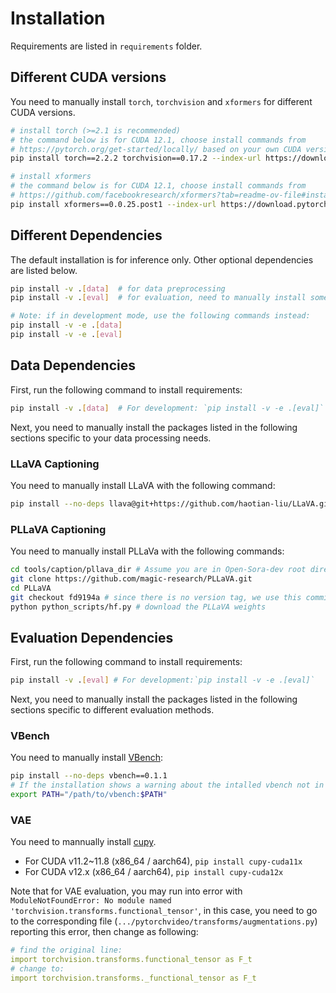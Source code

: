 # Installation

Requirements are listed in `requirements` folder.

## Different CUDA versions

You need to manually install `torch`, `torchvision` and `xformers` for different CUDA versions.

```bash
# install torch (>=2.1 is recommended)
# the command below is for CUDA 12.1, choose install commands from
# https://pytorch.org/get-started/locally/ based on your own CUDA version
pip install torch==2.2.2 torchvision==0.17.2 --index-url https://download.pytorch.org/whl/cu121

# install xformers
# the command below is for CUDA 12.1, choose install commands from
# https://github.com/facebookresearch/xformers?tab=readme-ov-file#installing-xformers based on your own CUDA version
pip install xformers==0.0.25.post1 --index-url https://download.pytorch.org/whl/cu121
```

## Different Dependencies

The default installation is for inference only. Other optional dependencies are listed below.

```bash
pip install -v .[data]  # for data preprocessing
pip install -v .[eval]  # for evaluation, need to manually install some packages detailed below

# Note: if in development mode, use the following commands instead:
pip install -v -e .[data]
pip install -v -e .[eval]
```


## Data Dependencies

First, run the following command to install requirements:
```bash
pip install -v .[data]  # For development: `pip install -v -e .[eval]`
```
Next, you need to manually install the packages listed in the following sections specific to your data processing needs.

### LLaVA Captioning
You need to manually install LLaVA with the following command:
```bash
pip install --no-deps llava@git+https://github.com/haotian-liu/LLaVA.git@v1.2.2.post1
```
### PLLaVA Captioning

You need to manually install PLLaVa with the following commands:
```bash
cd tools/caption/pllava_dir # Assume you are in Open-Sora-dev root directory
git clone https://github.com/magic-research/PLLaVA.git
cd PLLaVA
git checkout fd9194a # since there is no version tag, we use this commit
python python_scripts/hf.py # download the PLLaVA weights
```

## Evaluation Dependencies

First, run the following command to install requirements:
```bash
pip install -v .[eval] # For development:`pip install -v -e .[eval]`
```
Next, you need to manually install the packages listed in the following sections specific to different evaluation methods.

### VBench
You need to manually install [VBench](https://github.com/Vchitect/VBench):
```bash
pip install --no-deps vbench==0.1.1
# If the installation shows a warning about the intalled vbench not in PATH, you need to add it by:
export PATH="/path/to/vbench:$PATH"
```


### VAE

You need to mannually install [cupy](https://docs.cupy.dev/en/stable/install.html).
* For CUDA v11.2~11.8 (x86_64 / aarch64), `pip install cupy-cuda11x`
* For CUDA v12.x (x86_64 / aarch64), `pip install cupy-cuda12x`

Note that for VAE evaluation, you may run into error with `ModuleNotFoundError: No module named 'torchvision.transforms.functional_tensor'`, in this case, you need to go to the corresponding file (`.../pytorchvideo/transforms/augmentations.py`) reporting this error, then change as following:
```yaml
# find the original line:
import torchvision.transforms.functional_tensor as F_t
# change to:
import torchvision.transforms._functional_tensor as F_t
```
